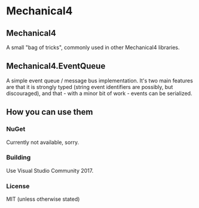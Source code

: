 Mechanical4
===========

Mechanical4
----------------
A small "bag of tricks", commonly used in other Mechanical4 libraries. 

Mechanical4.EventQueue
----------------------
A simple event queue / message bus implementation. It's two main features are that it is strongly typed (string event identifiers are possibly, but discouraged), and that - with a minor bit of work - events can be serialized.


How you can use them
--------------------

### NuGet
Currently not available, sorry.

### Building
Use Visual Studio Community 2017.

### License
MIT (unless otherwise stated)